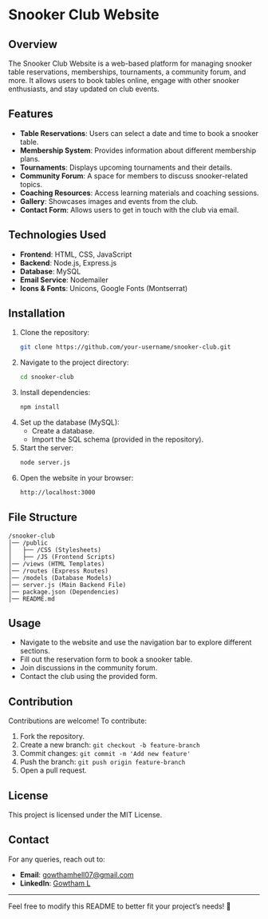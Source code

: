# Snooker Club Website

## Overview
The Snooker Club Website is a web-based platform for managing snooker table reservations, memberships, tournaments, a community forum, and more. It allows users to book tables online, engage with other snooker enthusiasts, and stay updated on club events.

## Features
- **Table Reservations**: Users can select a date and time to book a snooker table.
- **Membership System**: Provides information about different membership plans.
- **Tournaments**: Displays upcoming tournaments and their details.
- **Community Forum**: A space for members to discuss snooker-related topics.
- **Coaching Resources**: Access learning materials and coaching sessions.
- **Gallery**: Showcases images and events from the club.
- **Contact Form**: Allows users to get in touch with the club via email.

## Technologies Used
- **Frontend**: HTML, CSS, JavaScript
- **Backend**: Node.js, Express.js
- **Database**: MySQL
- **Email Service**: Nodemailer
- **Icons & Fonts**: Unicons, Google Fonts (Montserrat)

## Installation
1. Clone the repository:
   ```sh
   git clone https://github.com/your-username/snooker-club.git
   ```
2. Navigate to the project directory:
   ```sh
   cd snooker-club
   ```
3. Install dependencies:
   ```sh
   npm install
   ```
4. Set up the database (MySQL):
   - Create a database.
   - Import the SQL schema (provided in the repository).
5. Start the server:
   ```sh
   node server.js
   ```
6. Open the website in your browser:
   ```sh
   http://localhost:3000
   ```

## File Structure
```
/snooker-club
│── /public
│   ├── /CSS (Stylesheets)
│   ├── /JS (Frontend Scripts)
│── /views (HTML Templates)
│── /routes (Express Routes)
│── /models (Database Models)
│── server.js (Main Backend File)
│── package.json (Dependencies)
│── README.md
```

## Usage
- Navigate to the website and use the navigation bar to explore different sections.
- Fill out the reservation form to book a snooker table.
- Join discussions in the community forum.
- Contact the club using the provided form.

## Contribution
Contributions are welcome! To contribute:
1. Fork the repository.
2. Create a new branch: `git checkout -b feature-branch`
3. Commit changes: `git commit -m 'Add new feature'`
4. Push the branch: `git push origin feature-branch`
5. Open a pull request.

## License
This project is licensed under the MIT License.

## Contact
For any queries, reach out to:
- **Email**: gowthamhell07@gmail.com
- **LinkedIn**: [Gowtham L](https://www.linkedin.com/in/gowtham-l-026153308)

---
Feel free to modify this README to better fit your project’s needs! 🚀

